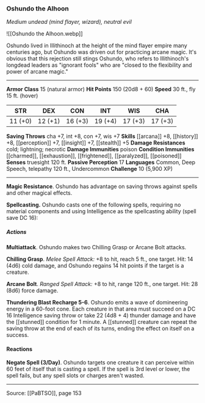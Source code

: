 ### Oshundo the Alhoon
_Medium undead (mind flayer, wizard), neutral evil_

![[Oshundo the Alhoon.webp]]

Oshundo lived in Illithinoch at the height of the mind flayer empire many centuries ago, but Oshundo was driven out for practicing arcane magic. It's obvious that this rejection still stings Oshundo, who refers to Illithinoch's longdead leaders as "ignorant fools" who are "closed to the flexibility and power of arcane magic."




---

**Armor Class** 15 (natural armor)
**Hit Points** 150 (20d8 + 60)
**Speed** 30 ft., fly 15 ft. (hover)

| STR     | DEX     | CON     | INT     | WIS     | CHA     |
|---------|---------|---------|---------|---------|---------|
| 11 (+0) | 12 (+1) | 16 (+3) | 19 (+4) | 17 (+3) | 17 (+3) |

**Saving Throws** cha +7, int +8, con +7, wis +7
**Skills** [[arcana]] +8, [[history]] +8, [[perception]] +7, [[insight]] +7, [[stealth]] +5
**Damage Resistances** cold; lightning; necrotic
**Damage Immunities** poison
**Condition Immunities** [[charmed]], [[exhaustion]], [[frightened]], [[paralyzed]], [[poisoned]]
**Senses** truesight 120 ft.
**Passive Perception** 17
**Languages** Common, Deep Speech, telepathy 120 ft., Undercommon
**Challenge** 10 (5,900 XP)

---

**Magic Resistance**. Oshundo has advantage on saving throws against spells and other magical effects.

**Spellcasting.** Oshundo casts one of the following spells, requiring no material components and using Intelligence as the spellcasting ability (spell save DC 16):

##### Actions
**Multiattack**. Oshundo makes two Chilling Grasp or Arcane Bolt attacks.

**Chilling Grasp**. _Melee Spell Attack:_ +8 to hit, reach 5 ft., one target. Hit: 14 (4d6) cold damage, and Oshundo regains 14 hit points if the target is a creature.

**Arcane Bolt**. _Ranged Spell Attack:_ +8 to hit, range 120 ft., one target. Hit: 28 (8d6) force damage.

**Thundering Blast Recharge 5-6**. Oshundo emits a wave of domineering energy in a 60-foot cone. Each creature in that area must succeed on a DC 16 Intelligence saving throw or take 22 (4d8 + 4) thunder damage and have the [[stunned]] condition for 1 minute. A [[stunned]] creature can repeat the saving throw at the end of each of its turns, ending the effect on itself on a success.

#### Reactions
**Negate Spell (3/Day)**. Oshundo targets one creature it can perceive within 60 feet of itself that is casting a spell. If the spell is 3rd level or lower, the spell fails, but any spell slots or charges aren't wasted.


---

Source: [[PaBTSO]], page 153